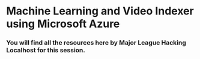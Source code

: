 # Machine Learning and Video Indexer using Microsoft Azure
 
### You will find all the resources here by Major League Hacking Localhost for this session.
<br>
